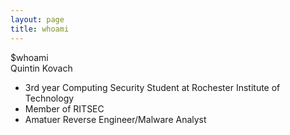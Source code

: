 ```yaml
---
layout: page
title: whoami
---
```


$whoami  
Quintin Kovach

- 3rd year Computing Security Student at Rochester Institute of Technology
- Member of RITSEC
- Amatuer Reverse Engineer/Malware Analyst
